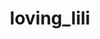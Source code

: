 ---
title: loving_lili
hero:
  title: li_li
  desc: 一些简单的 demo
  # actions:
  #   - text: 开始
  #     link:
# features:
#   - icon:
#     title: demo
#     desc: 
footer: Open-source MIT Licensed | Copyright © 2019-present<br />Powered by [dumi](https://d.umijs.org)
---